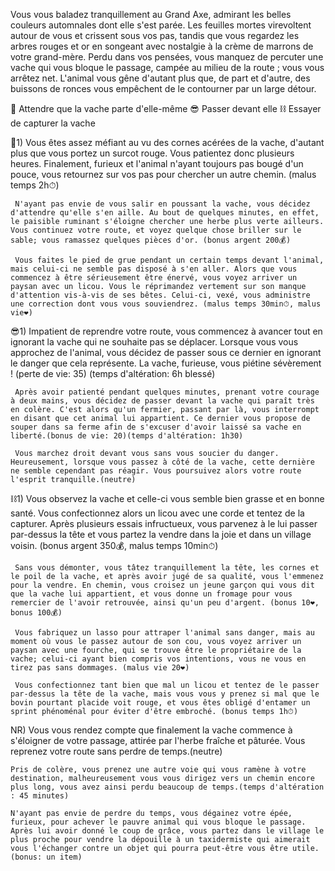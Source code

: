 Vous vous baladez tranquillement au Grand Axe, admirant les belles couleurs automnales dont elle s'est parée. Les feuilles mortes virevoltent autour de vous et crissent sous vos pas, tandis que vous regardez les arbres rouges et or en songeant avec nostalgie à la crème de marrons de votre grand-mère. Perdu dans vos pensées, vous manquez de percuter une vache qui vous bloque le passage, campée au milieu de la route ; vous vous arrêtez net. L'animal vous gêne d'autant plus que, de part et d'autre, des buissons de ronces vous empêchent de le contourner par un large détour.

🐄 Attendre que la vache parte d'elle-même
😎 Passer devant elle
⛓ Essayer de capturer la vache

🐄1) Vous êtes assez méfiant au vu des cornes acérées de la vache, d'autant plus que vous portez un surcot rouge. Vous patientez donc plusieurs heures. Finalement, furieux et l'animal n'ayant toujours pas bougé d'un pouce, vous retournez sur vos pas pour chercher un autre chemin. (malus temps 2h⏱)

     N'ayant pas envie de vous salir en poussant la vache, vous décidez d'attendre qu'elle s'en aille. Au bout de quelques minutes, en effet, le paisible ruminant s'éloigne chercher une herbe plus verte ailleurs. Vous continuez votre route, et voyez quelque chose briller sur le sable; vous ramassez quelques pièces d'or. (bonus argent 200💰)

     Vous faites le pied de grue pendant un certain temps devant l'animal, mais celui-ci ne semble pas disposé à s'en aller. Alors que vous commencez à être sérieusement être énervé, vous voyez arriver un paysan avec un licou. Vous le réprimandez vertement sur son manque d'attention vis-à-vis de ses bêtes. Celui-ci, vexé, vous administre une correction dont vous vous souviendrez. (malus temps 30min⏱, malus vie❤)


😎1) Impatient de reprendre votre route, vous commencez à avancer tout en ignorant la vache qui ne souhaite pas se déplacer. Lorsque vous vous approchez de l'animal, vous décidez de passer sous ce dernier en ignorant le danger que cela représente. La vache, furieuse, vous piétine sévèrement ! (perte de vie: 35) (temps d'altération: 6h blessé)

     Après avoir patienté pendant quelques minutes, prenant votre courage à deux mains, vous décidez de passer devant la vache qui paraît très en colère. C'est alors qu'un fermier, passant par là, vous interrompt en disant que cet animal lui appartient. Ce dernier vous propose de souper dans sa ferme afin de s'excuser d'avoir laissé sa vache en liberté.(bonus de vie: 20)(temps d'altération: 1h30)

     Vous marchez droit devant vous sans vous soucier du danger. Heureusement, lorsque vous passez à côté de la vache, cette dernière ne semble cependant pas réagir. Vous poursuivez alors votre route l'esprit tranquille.(neutre)


⛓1) Vous observez la vache et celle-ci vous semble bien grasse et en bonne santé. Vous confectionnez alors un licou avec une corde et tentez de la capturer. Après plusieurs essais infructueux, vous parvenez à le lui passer par-dessus la tête et vous partez la vendre dans la joie et dans un village voisin. (bonus argent 350💰, malus temps 10min⏱)

     Sans vous démonter, vous tâtez tranquillement la tête, les cornes et le poil de la vache, et après avoir jugé de sa qualité, vous l'emmenez pour la vendre. En chemin, vous croisez un jeune garçon qui vous dit que la vache lui appartient, et vous donne un fromage pour vous remercier de l'avoir retrouvée, ainsi qu'un peu d'argent. (bonus 10❤, bonus 100💰)

     Vous fabriquez un lasso pour attraper l'animal sans danger, mais au moment où vous le passez autour de son cou, vous voyez arriver un paysan avec une fourche, qui se trouve être le propriétaire de la vache; celui-ci ayant bien compris vos intentions, vous ne vous en tirez pas sans dommages. (malus vie 20❤)
 
     Vous confectionnez tant bien que mal un licou et tentez de le passer par-dessus la tête de la vache, mais vous vous y prenez si mal que le bovin pourtant placide voit rouge, et vous êtes obligé d'entamer un sprint phénoménal pour éviter d'être embroché. (bonus temps 1h⏱)


NR) Vous vous rendez compte que finalement la vache commence à s'éloigner de votre passage, attirée par l'herbe fraîche et pâturée. Vous reprenez votre route sans perdre de temps.(neutre)

    Pris de colère, vous prenez une autre voie qui vous ramène à votre destination, malheureusement vous vous dirigez vers un chemin encore plus long, vous avez ainsi perdu beaucoup de temps.(temps d'altération : 45 minutes)
 
    N'ayant pas envie de perdre du temps, vous dégainez votre épée, furieux, pour achever le pauvre animal qui vous bloque le passage. Après lui avoir donné le coup de grâce, vous partez dans le village le plus proche pour vendre la dépouille à un taxidermiste qui aimerait vous l'échanger contre un objet qui pourra peut-être vous être utile.(bonus: un item)
